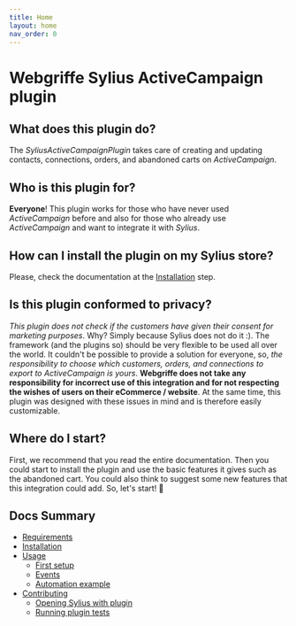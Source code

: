 ```yaml
---
title: Home
layout: home
nav_order: 0
---
```


# Webgriffe Sylius ActiveCampaign plugin

## What does this plugin do?

The _SyliusActiveCampaignPlugin_ takes care of creating and updating contacts, connections, orders, and abandoned carts on
_ActiveCampaign_.

## Who is this plugin for?

**Everyone**! This plugin works for those who have never used _ActiveCampaign_ before and also for those who already use
_ActiveCampaign_ and want to integrate it with _Sylius_.

## How can I install the plugin on my Sylius store?

Please, check the documentation at the [Installation](installation.html) step.

## Is this plugin conformed to privacy?

_This plugin does not check if the customers have given their consent for marketing purposes_. Why? Simply because Sylius
does not do it :). The framework (and the plugins so) should be very flexible to be used all over the world. It couldn't
be possible to provide a solution for everyone, so, _the responsibility to choose which customers, orders, and
connections to export to ActiveCampaign is yours_. **Webgriffe does not take any responsibility for incorrect use of this
integration and for not respecting the wishes of users on their eCommerce / website**. At the same time, this plugin was
designed with these issues in mind and is therefore easily customizable.

## Where do I start?

First, we recommend that you read the entire documentation. Then you could start to
install the plugin and use the basic features it gives such as the abandoned cart. You could also think to suggest some
new features that this integration could add. So, let's start! 🚀


## Docs Summary

- [Requirements](requirements.html)
- [Installation](installation.html)
- [Usage](usage/index.html)
    - [First setup](usage/first_setup.html)
    - [Events](usage/events.html)
    - [Automation example](usage/automation_examples.html)
- [Contributing](contributing/index.html)
    - [Opening Sylius with plugin](contributing/opening_sylius.html)
    - [Running plugin tests](contributing/tests.html)
